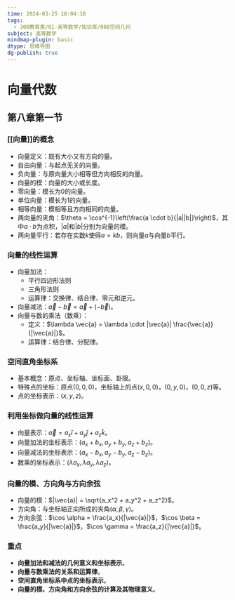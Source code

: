 ```yaml
---
time: 2024-03-25 18:04:18
tags:
  - 300教育类/01-高等数学/知识库/008空间几何
subject: 高等数学
mindmap-plugin: basic
dtype: 思维导图
dg-publish: true
---
```


# 向量代数
## 第八章第一节
### [[向量]]的概念
- 向量定义：既有大小又有方向的量。
- 自由向量：与起点无关的向量。
- 负向量：与原向量大小相等但方向相反的向量。
- 向量的模：向量的大小或长度。
- 零向量：模长为0的向量。
- 单位向量：模长为1的向量。
- 相等向量：模相等且方向相同的向量。
- 两向量的夹角：$\theta = \cos^{-1}\left(\frac{a \cdot b}{|a||b|}\right)$，其中$a \cdot b$为点积，$|a|$和$|b|$分别为向量的模。
- 两向量平行：若存在实数$k$使得$a = kb$，则向量$a$与向量$b$平行。

### 向量的线性运算
- 向量加法：
  - 平行四边形法则
  - 三角形法则
  - 运算律：交换律、结合律、零元和逆元。
- 向量减法：$\vec{a} - \vec{b} = \vec{a} + (-\vec{b})$。
- 向量与数的乘法（数乘）：
  - 定义：$\lambda \vec{a} = \lambda \cdot |\vec{a}| \frac{\vec{a}}{|\vec{a}|}$。
  - 运算律：结合律、分配律。

### 空间直角坐标系
- 基本概念：原点、坐标轴、坐标面、卦限。
- 特殊点的坐标：原点$(0,0,0)$，坐标轴上的点$(x,0,0)$，$(0,y,0)$，$(0,0,z)$等。
- 点的坐标表示：$(x, y, z)$。

### 利用坐标做向量的线性运算
- 向量表示：$\vec{a} = a_x \hat{i} + a_y \hat{j} + a_z \hat{k}$。
- 向量加法的坐标表示：$(a_x + b_x, a_y + b_y, a_z + b_z)$。
- 向量减法的坐标表示：$(a_x - b_x, a_y - b_y, a_z - b_z)$。
- 数乘的坐标表示：$(\lambda a_x, \lambda a_y, \lambda a_z)$。

### 向量的模、方向角与方向余弦
- 向量的模：$|\vec{a}| = \sqrt{a_x^2 + a_y^2 + a_z^2}$。
- 方向角：与坐标轴正向所成的夹角$(\alpha, \beta, \gamma)$。
- 方向余弦：$\cos \alpha = \frac{a_x}{|\vec{a}|}$，$\cos \beta = \frac{a_y}{|\vec{a}|}$，$\cos \gamma = \frac{a_z}{|\vec{a}|}$。

### 重点
- **向量加法和减法的几何意义和坐标表示**。
- **向量与数乘法的关系和运算律**。
- **空间直角坐标系中点的坐标表示**。
- **向量的模、方向角和方向余弦的计算及其物理意义**。
